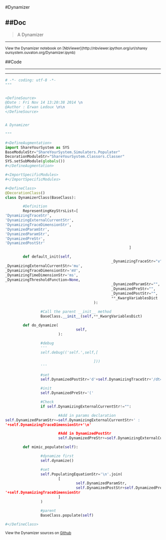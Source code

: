 

<!--
FrozenIsBool False
-->

#Dynamizer

##Doc
----


>
> A Dynamizer
>
>

----

<small>
View the Dynamizer notebook on [NbViewer](http://nbviewer.ipython.org/url/sharey
oursystem.ouvaton.org/Dynamizer.ipynb)
</small>




<!--
FrozenIsBool False
-->

##Code

----

<ClassDocStr>

----

```python
# -*- coding: utf-8 -*-
"""


<DefineSource>
@Date : Fri Nov 14 13:20:38 2014 \n
@Author : Erwan Ledoux \n\n
</DefineSource>


A Dynamizer

"""

#<DefineAugmentation>
import ShareYourSystem as SYS
BaseModuleStr="ShareYourSystem.Simulaters.Populater"
DecorationModuleStr="ShareYourSystem.Classors.Classer"
SYS.setSubModule(globals())
#</DefineAugmentation>

#<ImportSpecificModules>
#</ImportSpecificModules>

#<DefineClass>
@DecorationClass()
class DynamizerClass(BaseClass):

        #Definition
        RepresentingKeyStrsList=[
'DynamizingTraceStr',
'DynamizingExternalCurrentStr',
'DynamizingTraceDimensionStr',
'DynamizedParamStr',
'DynamizedParamStr',
'DynamizedPreStr',
'DynamizedPostStr'
                                                        ]

        def default_init(self,
                                                _DynamizingTraceStr="v",
_DynamizingExternalCurrentStr='mu',
_DynamizingTraceDimensionStr='mV',
_DynamizingTimeDimensionStr='ms',
_DynamizingThresholdFunction=None,
                                                _DynamizedParamStr="",
                                                _DynamizedPreStr="",
                                                _DynamizedPostStr="",
                                                **_KwargVariablesDict
                                        ):

                #Call the parent __init__ method
                BaseClass.__init__(self,**_KwargVariablesDict)

        def do_dynamize(
                                self,
                        ):

                #debug
                '''
                self.debug(('self.',self,[

                                        ]))
                '''

                #set
                self.DynamizedPostStr='d'+self.DynamizingTraceStr+'/dt='

                #init
                self.DynamizedPreStr='('

                #Check
                if self.DynamizingExternalCurrentStr!="":

                        #Add in params declaration
self.DynamizedParamStr+=self.DynamizingExternalCurrentStr+' :
'+self.DynamizingTraceDimensionStr+'\n'

                        #Add in DynamizedPostStr
                        self.DynamizedPreStr+=self.DynamizingExternalCurrentStr

        def mimic_populate(self):

                #dynamize first
                self.dynamize()

                #set
                self.PopulatingEquationStr='\n'.join(
                        [
                                self.DynamizedParamStr,
                                self.DynamizedPostStr+self.DynamizedPreStr+' :
'+self.DynamizingTraceDimensionStr
                        ]
                )

                #parent
                BaseClass.populate(self)

#</DefineClass>

```

<small>
View the Dynamizer sources on <a href="https://github.com/Ledoux/ShareYourSystem
/tree/master/Pythonlogy/ShareYourSystem/Simulaters/Dynamizer"
target="_blank">Github</a>
</small>


